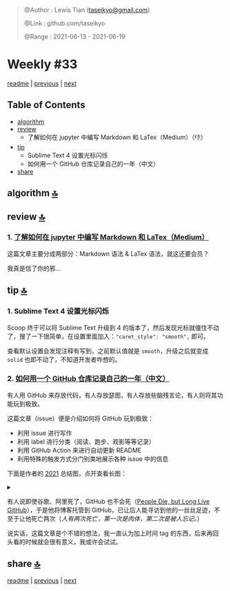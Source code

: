 > @Author  : Lewis Tian (taseikyo@gmail.com)
>
> @Link    : github.com/taseikyo
>
> @Range   : 2021-06-13 - 2021-06-19

# Weekly #33

[readme](../README.md) | [previous](202106W2.md) | [next](202106W4.md)

## Table of Contents

- [algorithm](#algorithm-)
- [review](#review-)
    - 了解如何在 jupyter 中编写 Markdown 和 LaTex（Medium）（:-1:）
- [tip](#tip-)
    - Sublime Text 4 设置光标闪烁
    - 如何用一个 GitHub 仓库记录自己的一年（中文）
- [share](#share-)

## algorithm [🔝](#weekly-33)

## review [🔝](#weekly-33)

### 1. [了解如何在 jupyter 中编写 Markdown 和 LaTex（Medium）](https://towardsdatascience.com/write-markdown-latex-in-the-jupyter-notebook-10985edb91fd)

这篇文章主要分成两部分：Markdown 语法 & LaTex 语法，就这还要会员？

我真是信了你的邪...

## tip [🔝](#weekly-33)

### 1. Sublime Text 4 设置光标闪烁

Scoop 终于可以将 Sublime Text 升级到 4 的版本了，然后发现光标就僵住不动了，搜了一下很简单，在设置里面加入：`"caret_style": "smooth",` 即可。

查看默认设置会发现注释有写到，之前默认值就是 `smooth`，升级之后就变成 `solid` 也即不动了，不知道开发者咋想的。

### 2. [如何用一个 GitHub 仓库记录自己的一年（中文）](https://github.com/yihong0618/gitblog/issues/209)

有人用 GitHub 来存放代码，有人存放瑟图，有人存放些脑残言论，有人则将其功能玩到极致。

这篇文章（issue）便是介绍如何将 GitHub 玩到极致：

- 利用 issue 进行写作
- 利用 label 进行分类（阅读、跑步、观影等等记录）
- 利用 GitHub Action 来进行自动更新 README
- 利用特殊的触发方式分门别类地展示各种 issue 中的信息

下面是作者的 [2021](https://github.com/yihong0618/2021#readme) 总结图，点开查看长图：

<details>
<summary></summary>

![](../images/2021/06/screencapture-github-yihong0618-2021-2021-06-08-14_23_28.png)
</details>

<p></p>

有人说即使谷歌、阿里死了，GitHub 也不会死（[People Die, but Long Live GitHub](https://laike9m.com/blog/people-die-but-long-live-github,122)），于是他将博客托管到 GitHub，已让后人能寻访到他的一丝丝足迹，不至于让他死亡两次（*人有两次死亡，第一次是肉体，第二次是被人忘记。*）

说实话，这篇文章是个不错的想法，我一直认为加上时间 tag 的东西，后来再回头看的时候就会很有意义，我或许会试试。

## share [🔝](#weekly-33)

[readme](../README.md) | [previous](202106W2.md) | [next](202106W4.md)
